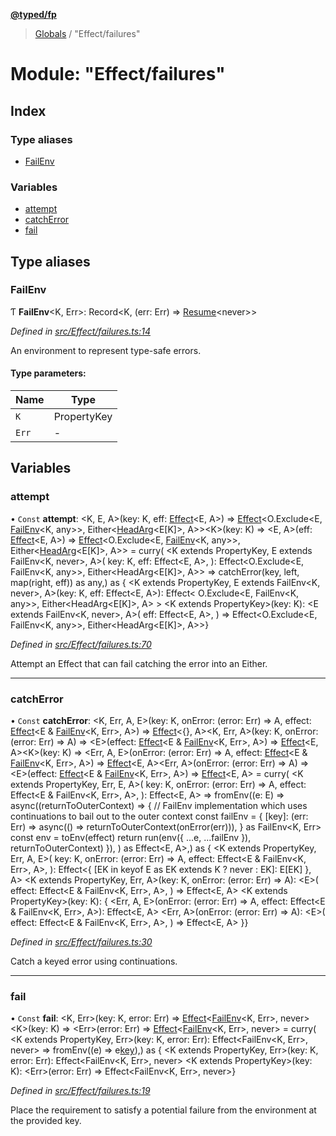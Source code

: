 **[@typed/fp](../README.md)**

> [Globals](../globals.md) / "Effect/failures"

# Module: "Effect/failures"

## Index

### Type aliases

* [FailEnv](_effect_failures_.md#failenv)

### Variables

* [attempt](_effect_failures_.md#attempt)
* [catchError](_effect_failures_.md#catcherror)
* [fail](_effect_failures_.md#fail)

## Type aliases

### FailEnv

Ƭ  **FailEnv**\<K, Err>: Record\<K, (err: Err) => [Resume](_resume_resume_.md#resume)\<never>>

*Defined in [src/Effect/failures.ts:14](https://github.com/TylorS/typed-fp/blob/559f273/src/Effect/failures.ts#L14)*

An environment to represent type-safe errors.

#### Type parameters:

Name | Type |
------ | ------ |
`K` | PropertyKey |
`Err` | - |

## Variables

### attempt

• `Const` **attempt**: \<K, E, A>(key: K, eff: [Effect](_effect_effect_.effect.md)\<E, A>) => [Effect](_effect_effect_.effect.md)\<O.Exclude\<E, [FailEnv](_effect_failures_.md#failenv)\<K, any>>, Either\<[HeadArg](_common_types_.md#headarg)\<E[K]>, A>>\<K>(key: K) => \<E, A>(eff: [Effect](_effect_effect_.effect.md)\<E, A>) => [Effect](_effect_effect_.effect.md)\<O.Exclude\<E, [FailEnv](_effect_failures_.md#failenv)\<K, any>>, Either\<[HeadArg](_common_types_.md#headarg)\<E[K]>, A>> = curry( \<K extends PropertyKey, E extends FailEnv\<K, never>, A>( key: K, eff: Effect\<E, A>, ): Effect\<O.Exclude\<E, FailEnv\<K, any>>, Either\<HeadArg\<E[K]>, A>> => catchError(key, left, map(right, eff)) as any,) as { \<K extends PropertyKey, E extends FailEnv\<K, never>, A>(key: K, eff: Effect\<E, A>): Effect\< O.Exclude\<E, FailEnv\<K, any>>, Either\<HeadArg\<E[K]>, A> > \<K extends PropertyKey>(key: K): \<E extends FailEnv\<K, never>, A>( eff: Effect\<E, A>, ) => Effect\<O.Exclude\<E, FailEnv\<K, any>>, Either\<HeadArg\<E[K]>, A>>}

*Defined in [src/Effect/failures.ts:70](https://github.com/TylorS/typed-fp/blob/559f273/src/Effect/failures.ts#L70)*

Attempt an Effect that can fail catching the error into an Either.

___

### catchError

• `Const` **catchError**: \<K, Err, A, E>(key: K, onError: (error: Err) => A, effect: [Effect](_effect_effect_.effect.md)\<E & [FailEnv](_effect_failures_.md#failenv)\<K, Err>, A>) => [Effect](_effect_effect_.effect.md)\<{}, A>\<K, Err, A>(key: K, onError: (error: Err) => A) => \<E>(effect: [Effect](_effect_effect_.effect.md)\<E & [FailEnv](_effect_failures_.md#failenv)\<K, Err>, A>) => [Effect](_effect_effect_.effect.md)\<E, A>\<K>(key: K) => \<Err, A, E>(onError: (error: Err) => A, effect: [Effect](_effect_effect_.effect.md)\<E & [FailEnv](_effect_failures_.md#failenv)\<K, Err>, A>) => [Effect](_effect_effect_.effect.md)\<E, A>\<Err, A>(onError: (error: Err) => A) => \<E>(effect: [Effect](_effect_effect_.effect.md)\<E & [FailEnv](_effect_failures_.md#failenv)\<K, Err>, A>) => [Effect](_effect_effect_.effect.md)\<E, A> = curry( \<K extends PropertyKey, Err, E, A>( key: K, onError: (error: Err) => A, effect: Effect\<E & FailEnv\<K, Err>, A>, ): Effect\<E, A> => fromEnv((e: E) => async((returnToOuterContext) => { // FailEnv implementation which uses continuations to bail out to the outer context const failEnv = { [key]: (err: Err) => async(() => returnToOuterContext(onError(err))), } as FailEnv\<K, Err> const env = toEnv(effect) return run(env({ ...e, ...failEnv }), returnToOuterContext) }), ) as Effect\<E, A>,) as { \<K extends PropertyKey, Err, A, E>( key: K, onError: (error: Err) => A, effect: Effect\<E & FailEnv\<K, Err>, A>, ): Effect\<{ [EK in keyof E as EK extends K ? never : EK]: E[EK] }, A> \<K extends PropertyKey, Err, A>(key: K, onError: (error: Err) => A): \<E>( effect: Effect\<E & FailEnv\<K, Err>, A>, ) => Effect\<E, A> \<K extends PropertyKey>(key: K): { \<Err, A, E>(onError: (error: Err) => A, effect: Effect\<E & FailEnv\<K, Err>, A>): Effect\<E, A> \<Err, A>(onError: (error: Err) => A): \<E>( effect: Effect\<E & FailEnv\<K, Err>, A>, ) => Effect\<E, A> }}

*Defined in [src/Effect/failures.ts:30](https://github.com/TylorS/typed-fp/blob/559f273/src/Effect/failures.ts#L30)*

Catch a keyed error using continuations.

___

### fail

• `Const` **fail**: \<K, Err>(key: K, error: Err) => [Effect](_effect_effect_.effect.md)\<[FailEnv](_effect_failures_.md#failenv)\<K, Err>, never>\<K>(key: K) => \<Err>(error: Err) => [Effect](_effect_effect_.effect.md)\<[FailEnv](_effect_failures_.md#failenv)\<K, Err>, never> = curry( \<K extends PropertyKey, Err>(key: K, error: Err): Effect\<FailEnv\<K, Err>, never> => fromEnv((e) => e[key](error)),) as { \<K extends PropertyKey, Err>(key: K, error: Err): Effect\<FailEnv\<K, Err>, never> \<K extends PropertyKey>(key: K): \<Err>(error: Err) => Effect\<FailEnv\<K, Err>, never>}

*Defined in [src/Effect/failures.ts:19](https://github.com/TylorS/typed-fp/blob/559f273/src/Effect/failures.ts#L19)*

Place the requirement to satisfy a potential failure from the environment at the provided key.
